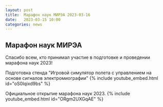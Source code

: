 ```yaml
---
layout: post
title:  Марафон наук МИРЭА 2023-03-16
date:   2023-03-15 10:00
categories: news
---
```



## Марафон наук МИРЭА

Спасибо всем, кто принимал участие в подготовке и проведении  марафона наук 2023!

Подготовка стенда "Игровой симулятор полета с управлением на основе сигналов электромиографии"
{% include youtube_embed.html id="oS0Iqixd9bs" %}

Официальное открытие марафона наук 2023.
{% include youtube_embed.html id="ORgm2UXGqAE" %}
